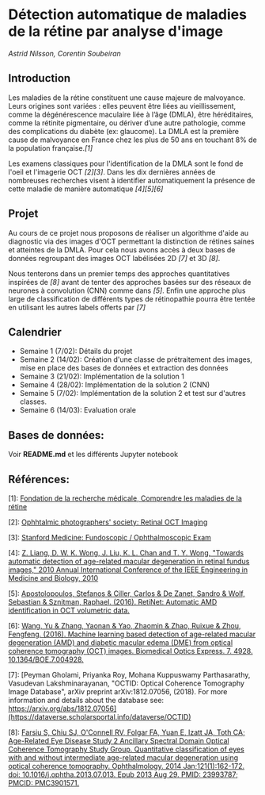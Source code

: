 # Détection automatique de maladies de la rétine par analyse d'image 
*Astrid Nilsson, Corentin Soubeiran*

## Introduction
Les maladies de la rétine constituent une cause majeure de malvoyance. Leurs origines sont variées : elles peuvent être liées au vieillissement, comme la dégénérescence maculaire liée à l’âge (DMLA), être héréditaires, comme la rétinite pigmentaire, ou dériver d’une autre pathologie, comme des complications du diabète (ex: glaucome).
La DMLA est la première cause de malvoyance en France chez les plus de 50 ans en touchant 8% de la population française.*[1]*

Les examens classiques pour l'identification de la DMLA sont le fond de l'oeil et l'imagerie OCT *[2][3]*. Dans les dix dernières années de nombreuses recherches visent à identifier automatiquement la présence de cette maladie de manière automatique *[4][5][6]*

## Projet

Au cours de ce projet nous proposons de réaliser un algorithme d'aide au diagnostic via des images d'OCT permettant la distinction de rétines saines et atteintes de la DMLA. Pour cela nous avons accès à deux bases de données regroupant des images OCT labélisées 2D *[7]* et 3D *[8]*.

Nous tenterons dans un premier temps des approches quantitatives inspirées de *[8]* avant de tenter des approches basées sur des réseaux de neurones à convolution (CNN) comme dans *[5]*. Enfin une approche plus large de classification de différents types de rétinopathie pourra être tentée en utilisant les autres labels offerts par *[7]*

## Calendrier

- Semaine 1 (7/02): Détails du projet
- Semaine 2 (14/02): Création d'une classe de prétraitement des images, mise en place des bases de données et extraction des données 
- Semaine 3 (21/02): Implémentation de la solution 1
- Semaine 4 (28/02): Implémentation de la solution 2 (CNN)
- Semaine 5 (7/02):  Implémentation de la solution 2 et test sur d'autres classes.
- Semaine 6 (14/03): Evaluation orale

## Bases de données:

Voir **README.md** et les différents Jupyter notebook

## Références:

[1]: [Fondation de la recherche médicale, Comprendre les maladies de la rétine](https://www.frm.org/recherches-autres-maladies/maladies-de-la-retine#:~:text=Les%20maladies%20de%20la%20r%C3%A9tine%20constituent%20une%20cause%20majeure%20de,comme%20des%20complications%20du%20diab%C3%A8te.)

[2]: [Ophhtalmic photographers' society: Retinal OCT Imaging](https://www.opsweb.org/page/RetinalOCT)

[3]: [Stanford Medicine: Fundoscopic / Ophthalmoscopic Exam](https://stanfordmedicine25.stanford.edu/the25/fundoscopic.html)

[4]: [Z. Liang, D. W. K. Wong, J. Liu, K. L. Chan and T. Y. Wong, "Towards automatic detection of age-related macular degeneration in retinal fundus images," 2010 Annual International Conference of the IEEE Engineering in Medicine and Biology, 2010](https://ieeexplore.ieee.org/abstract/document/5627289?casa_token=gXOoYKa8wl8AAAAA:rAshN0vRkncLP98Z92Y5rulrp7Y77ZTxxZ7-RJTM7b__sPm8TWyNqIR-zkP1RwPP9ruAAhYnip-V)

[5]: [Apostolopoulos, Stefanos & Ciller, Carlos & De Zanet, Sandro & Wolf, Sebastian & Sznitman, Raphael. (2016). RetiNet: Automatic AMD identification in OCT volumetric data. ](https://www.researchgate.net/publication/309037274_RetiNet_Automatic_AMD_identification_in_OCT_volumetric_data/citation/download)

[6]: [Wang, Yu & Zhang, Yaonan & Yao, Zhaomin & Zhao, Ruixue & Zhou, Fengfeng. (2016). Machine learning based detection of age-related macular degeneration (AMD) and diabetic macular edema (DME) from optical coherence tomography (OCT) images. Biomedical Optics Express. 7. 4928. 10.1364/BOE.7.004928. ](https://www.researchgate.net/publication/310823283_Machine_learning_based_detection_of_age-related_macular_degeneration_AMD_and_diabetic_macular_edema_DME_from_optical_coherence_tomography_OCT_images)

[7]: [Peyman Gholami, Priyanka Roy, Mohana Kuppuswamy Parthasarathy, Vasudevan Lakshminarayanan, "OCTID: Optical Coherence Tomography Image Database", arXiv preprint arXiv:1812.07056, (2018). For more information and details about the database see: https://arxiv.org/abs/1812.07056](https://dataverse.scholarsportal.info/dataverse/OCTID)

[8]: [Farsiu S, Chiu SJ, O'Connell RV, Folgar FA, Yuan E, Izatt JA, Toth CA; Age-Related Eye Disease Study 2 Ancillary Spectral Domain Optical Coherence Tomography Study Group. Quantitative classification of eyes with and without intermediate age-related macular degeneration using optical coherence tomography. Ophthalmology. 2014 Jan;121(1):162-172. doi: 10.1016/j.ophtha.2013.07.013. Epub 2013 Aug 29. PMID: 23993787; PMCID: PMC3901571.](https://pubmed.ncbi.nlm.nih.gov/23993787/)
